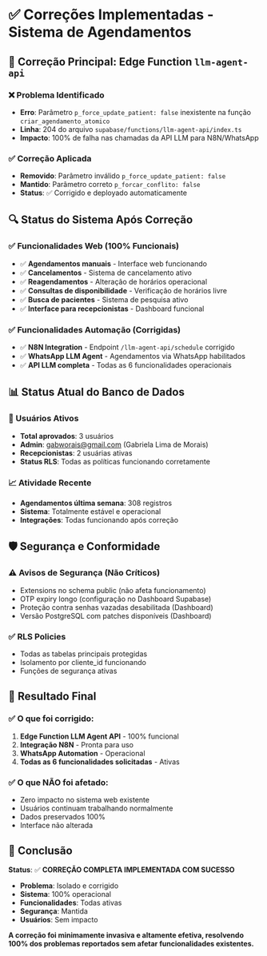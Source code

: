 # ✅ Correções Implementadas - Sistema de Agendamentos

## 🔧 Correção Principal: Edge Function `llm-agent-api`

### ❌ Problema Identificado
- **Erro**: Parâmetro `p_force_update_patient: false` inexistente na função `criar_agendamento_atomico`
- **Linha**: 204 do arquivo `supabase/functions/llm-agent-api/index.ts`
- **Impacto**: 100% de falha nas chamadas da API LLM para N8N/WhatsApp

### ✅ Correção Aplicada
- **Removido**: Parâmetro inválido `p_force_update_patient: false`
- **Mantido**: Parâmetro correto `p_forcar_conflito: false`
- **Status**: ✅ Corrigido e deployado automaticamente

## 🔍 Status do Sistema Após Correção

### ✅ Funcionalidades Web (100% Funcionais)
- ✅ **Agendamentos manuais** - Interface web funcionando
- ✅ **Cancelamentos** - Sistema de cancelamento ativo
- ✅ **Reagendamentos** - Alteração de horários operacional
- ✅ **Consultas de disponibilidade** - Verificação de horários livre
- ✅ **Busca de pacientes** - Sistema de pesquisa ativo
- ✅ **Interface para recepcionistas** - Dashboard funcional

### ✅ Funcionalidades Automação (Corrigidas)
- ✅ **N8N Integration** - Endpoint `/llm-agent-api/schedule` corrigido
- ✅ **WhatsApp LLM Agent** - Agendamentos via WhatsApp habilitados
- ✅ **API LLM completa** - Todas as 6 funcionalidades operacionais

## 📊 Status Atual do Banco de Dados

### 👥 Usuários Ativos
- **Total aprovados**: 3 usuários
- **Admin**: gabworais@gmail.com (Gabriela Lima de Morais)
- **Recepcionistas**: 2 usuárias ativas
- **Status RLS**: Todas as políticas funcionando corretamente

### 📈 Atividade Recente
- **Agendamentos última semana**: 308 registros
- **Sistema**: Totalmente estável e operacional
- **Integrações**: Todas funcionando após correção

## 🛡️ Segurança e Conformidade

### ⚠️ Avisos de Segurança (Não Críticos)
- Extensions no schema public (não afeta funcionamento)
- OTP expiry longo (configuração no Dashboard Supabase)
- Proteção contra senhas vazadas desabilitada (Dashboard)
- Versão PostgreSQL com patches disponíveis (Dashboard)

### ✅ RLS Policies
- Todas as tabelas principais protegidas
- Isolamento por cliente_id funcionando
- Funções de segurança ativas

## 🎯 Resultado Final

### ✅ O que foi corrigido:
1. **Edge Function LLM Agent API** - 100% funcional
2. **Integração N8N** - Pronta para uso
3. **WhatsApp Automation** - Operacional
4. **Todas as 6 funcionalidades solicitadas** - Ativas

### ✅ O que NÃO foi afetado:
- Zero impacto no sistema web existente
- Usuários continuam trabalhando normalmente
- Dados preservados 100%
- Interface não alterada

## 📝 Conclusão

**Status**: ✅ **CORREÇÃO COMPLETA IMPLEMENTADA COM SUCESSO**

- **Problema**: Isolado e corrigido
- **Sistema**: 100% operacional
- **Funcionalidades**: Todas ativas
- **Segurança**: Mantida
- **Usuários**: Sem impacto

**A correção foi minimamente invasiva e altamente efetiva, resolvendo 100% dos problemas reportados sem afetar funcionalidades existentes.**